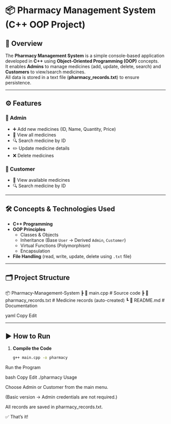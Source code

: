 # 📦 Pharmacy Management System (C++ OOP Project)

## 📖 Overview  
The **Pharmacy Management System** is a simple console-based application developed in **C++** using **Object-Oriented Programming (OOP)** concepts.  
It enables **Admins** to manage medicines (add, update, delete, search) and **Customers** to view/search medicines.  
All data is stored in a text file (**pharmacy_records.txt**) to ensure persistence.  

---

## ⚙️ Features  

### 🔑 Admin  
- ➕ Add new medicines (ID, Name, Quantity, Price)  
- 📄 View all medicines  
- 🔍 Search medicine by ID  
- ✏️ Update medicine details  
- ❌ Delete medicines  

### 👥 Customer  
- 📄 View available medicines  
- 🔍 Search medicine by ID  

---

## 🛠️ Concepts & Technologies Used  
- **C++ Programming**  
- **OOP Principles**  
  - Classes & Objects  
  - Inheritance (Base `User` → Derived `Admin`, `Customer`)  
  - Virtual Functions (Polymorphism)  
  - Encapsulation  
- **File Handling** (read, write, update, delete using `.txt` file)  

---

## 🗂️ Project Structure  
📦 Pharmacy-Management-System
┣ 📜 main.cpp # Source code
┣ 📜 pharmacy_records.txt # Medicine records (auto-created)
┗ 📜 README.md # Documentation

yaml
Copy
Edit

---

## ▶️ How to Run  

1. **Compile the Code**  
   ```bash
   g++ main.cpp -o pharmacy
Run the Program

bash
Copy
Edit
./pharmacy
Usage

Choose Admin or Customer from the main menu.

(Basic version → Admin credentials are not required.)

All records are saved in pharmacy_records.txt.

✅ That’s it!
